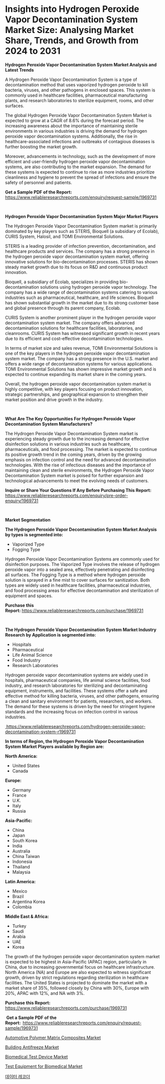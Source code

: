 <p><h1>Insights into Hydrogen Peroxide Vapor Decontamination System Market Size: Analysing Market Share, Trends, and Growth from 2024 to 2031</h1></p><p><strong>Hydrogen Peroxide Vapor Decontamination System Market Analysis and Latest Trends</strong></p>
<p><p>A Hydrogen Peroxide Vapor Decontamination System is a type of decontamination method that uses vaporized hydrogen peroxide to kill bacteria, viruses, and other pathogens in enclosed spaces. This system is commonly used in healthcare facilities, pharmaceutical manufacturing plants, and research laboratories to sterilize equipment, rooms, and other surfaces.</p><p>The global Hydrogen Peroxide Vapor Decontamination System Market is expected to grow at a CAGR of 8.6% during the forecast period. The increasing awareness about the importance of maintaining sterile environments in various industries is driving the demand for hydrogen peroxide vapor decontamination systems. Additionally, the rise in healthcare-associated infections and outbreaks of contagious diseases is further boosting the market growth.</p><p>Moreover, advancements in technology, such as the development of more efficient and user-friendly hydrogen peroxide vapor decontamination systems, are also contributing to the market expansion. The demand for these systems is expected to continue to rise as more industries prioritize cleanliness and hygiene to prevent the spread of infections and ensure the safety of personnel and patients.</p></p>
<p><strong>Get a Sample PDF of the Report:&nbsp;</strong> <a href="https://www.reliableresearchreports.com/enquiry/request-sample/1969731">https://www.reliableresearchreports.com/enquiry/request-sample/1969731</a></p>
<p>&nbsp;</p>
<p><strong>Hydrogen Peroxide Vapor Decontamination System Major Market Players</strong></p>
<p><p>The Hydrogen Peroxide Vapor Decontamination System market is primarily dominated by key players such as STERIS, Bioquell (a subsidiary of Ecolab), CURIS System, Halosil, and TOMI Environmental Solutions. </p><p>STERIS is a leading provider of infection prevention, decontamination, and healthcare products and services. The company has a strong presence in the hydrogen peroxide vapor decontamination system market, offering innovative solutions for bio-decontamination processes. STERIS has shown steady market growth due to its focus on R&D and continuous product innovation.</p><p>Bioquell, a subsidiary of Ecolab, specializes in providing bio-decontamination solutions using hydrogen peroxide vapor technology. The company has a wide range of decontamination systems catering to various industries such as pharmaceutical, healthcare, and life sciences. Bioquell has shown substantial growth in the market due to its strong customer base and global presence through its parent company, Ecolab.</p><p>CURIS System is another prominent player in the hydrogen peroxide vapor decontamination system market. The company offers advanced decontamination solutions for healthcare facilities, laboratories, and cleanrooms. CURIS System has witnessed significant growth in recent years due to its efficient and cost-effective decontamination technologies.</p><p>In terms of market size and sales revenue, TOMI Environmental Solutions is one of the key players in the hydrogen peroxide vapor decontamination system market. The company has a strong presence in the U.S. market and offers a wide range of decontamination systems for various applications. TOMI Environmental Solutions has shown impressive market growth and is expected to continue expanding its market share in the coming years.</p><p>Overall, the hydrogen peroxide vapor decontamination system market is highly competitive, with key players focusing on product innovation, strategic partnerships, and geographical expansion to strengthen their market position and drive growth in the industry.</p></p>
<p>&nbsp;</p>
<p><strong>What Are The Key Opportunities For Hydrogen Peroxide Vapor Decontamination System Manufacturers?</strong></p>
<p><p>The Hydrogen Peroxide Vapor Decontamination System market is experiencing steady growth due to the increasing demand for effective disinfection solutions in various industries such as healthcare, pharmaceuticals, and food processing. The market is expected to continue its positive growth trend in the coming years, driven by the growing emphasis on infection control and the need for advanced decontamination technologies. With the rise of infectious diseases and the importance of maintaining clean and sterile environments, the Hydrogen Peroxide Vapor Decontamination System market is poised for further expansion and technological advancements to meet the evolving needs of customers.</p></p>
<p><strong>Inquire or Share Your Questions If Any Before Purchasing This Report:</strong> <a href="https://www.reliableresearchreports.com/enquiry/pre-order-enquiry/1969731">https://www.reliableresearchreports.com/enquiry/pre-order-enquiry/1969731</a></p>
<p>&nbsp;</p>
<p><strong>Market Segmentation</strong></p>
<p><strong>The Hydrogen Peroxide Vapor Decontamination System Market Analysis by types is segmented into:</strong></p>
<p><ul><li>Vaporized Type</li><li>Fogging Type</li></ul></p>
<p><p>Hydrogen Peroxide Vapor Decontamination Systems are commonly used for disinfection purposes. The Vaporized Type involves the release of hydrogen peroxide vapor into a sealed area, effectively penetrating and disinfecting all surfaces. The Fogging Type is a method where hydrogen peroxide solution is sprayed in a fine mist to cover surfaces for sanitization. Both types are widely used in healthcare facilities, pharmaceutical industries, and food processing areas for effective decontamination and sterilization of equipment and spaces.</p></p>
<p><strong>Purchase this Report:&nbsp;</strong><a href="https://www.reliableresearchreports.com/purchase/1969731">https://www.reliableresearchreports.com/purchase/1969731</a></p>
<p>&nbsp;</p>
<p><strong>The Hydrogen Peroxide Vapor Decontamination System Market Industry Research by Application is segmented into:</strong></p>
<p><ul><li>Hospitals</li><li>Pharmaceutical</li><li>Life Animal Science</li><li>Food Industry</li><li>Research Laboratories</li></ul></p>
<p><p>Hydrogen peroxide vapor decontamination systems are widely used in hospitals, pharmaceutical companies, life animal science facilities, food industry, and research laboratories for sterilizing and decontaminating equipment, instruments, and facilities. These systems offer a safe and effective method for killing bacteria, viruses, and other pathogens, ensuring a clean and sanitary environment for patients, researchers, and workers. The demand for these systems is driven by the need for stringent hygiene standards and the increasing focus on infection control in various industries.</p></p>
<p><a href="https://www.reliableresearchreports.com/hydrogen-peroxide-vapor-decontamination-system-r1969731">&nbsp;https://www.reliableresearchreports.com/hydrogen-peroxide-vapor-decontamination-system-r1969731</a></p>
<p><strong>In terms of Region, the Hydrogen Peroxide Vapor Decontamination System Market Players available by Region are:</strong></p>
<p>
    <p> <strong> North America: </strong>
        <ul>
            <li>United States</li>
            <li>Canada</li>
        </ul>
        </p> 
    <p> <strong> Europe: </strong>
        <ul>
            <li>Germany</li>
            <li>France</li>
            <li>U.K.</li>
            <li>Italy</li>
            <li>Russia</li>
        </ul>
        </p> 
    <p> <strong> Asia-Pacific: </strong>
        <ul>
            <li>China</li>
            <li>Japan</li>
            <li>South Korea</li>
            <li>India</li>
            <li>Australia</li>
            <li>China Taiwan</li>
            <li>Indonesia</li>
            <li>Thailand</li>
            <li>Malaysia</li>
        </ul>
        </p> 
    <p> <strong> Latin America: </strong>
        <ul>
            <li>Mexico</li>
            <li>Brazil</li>
            <li>Argentina Korea</li>
            <li>Colombia</li>
        </ul>
        </p> 
    <p> <strong> Middle East & Africa: </strong>
        <ul>
            <li>Turkey</li>
            <li>Saudi</li>
            <li>Arabia</li>
            <li>UAE</li>
            <li>Korea</li>
        </ul>
    </p>
    </p>
<p><p>The growth of the hydrogen peroxide vapor decontamination system market is expected to be highest in Asia-Pacific (APAC) region, particularly in China, due to increasing governmental focus on healthcare infrastructure. North America (NA) and Europe are also expected to witness significant growth, driven by strict regulations regarding sterilization in healthcare facilities. The United States is projected to dominate the market with a market share of 35%, followed closely by China with 30%, Europe with 20%, APAC with 12%, and NA with 3%.</p></p>
<p><strong>Purchase this Report: </strong><a href="https://www.reliableresearchreports.com/purchase/1969731">https://www.reliableresearchreports.com/purchase/1969731</a></p>
<p>&nbsp;<strong>Get a Sample PDF of the Report:&nbsp;&nbsp;</strong><a href="https://www.reliableresearchreports.com/enquiry/request-sample/1969731">https://www.reliableresearchreports.com/enquiry/request-sample/1969731</a></p>
<p><strong></strong></p>
<p><p><a href="https://issuu.com/reportprime-2/docs/automotive-polymer-matrix-composites-market-size-2">Automotive Polymer Matrix Composites Market</a></p><p><a href="https://issuu.com/reportprime-2/docs/building-antifreeze-market-size-2030.pptx">Building Antifreeze Market</a></p><p><a href="https://github.com/wwwkeltoum/Market-Research-Report-List-3/blob/main/biomedical-test-device-market.md">Biomedical Test Device Market</a></p><p><a href="https://github.com/joannesouthgate/Market-Research-Report-List-3/blob/main/test-equipment-for-biomedical-market.md">Test Equipment for Biomedical Market</a></p><p><a href="https://github.com/shade463/Market-Research-Report-List-1/blob/main/108510941254.md">데이터 레코더</a></p></p>